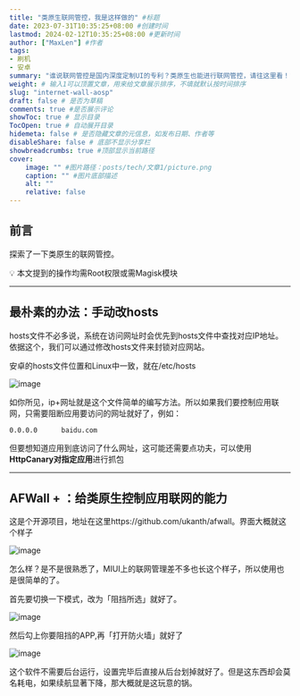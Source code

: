 ```yaml
---
title: "类原生联网管控，我是这样做的" #标题
date: 2023-07-31T10:35:25+08:00 #创建时间
lastmod: 2024-02-12T10:35:25+08:00 #更新时间
author: ["MaxLen"] #作者
tags: 
- 刷机
- 安卓
summary: "谁说联网管控是国内深度定制UI的专利？类原生也能进行联网管控，请往这里看！" #描述
weight: # 输入1可以顶置文章，用来给文章展示排序，不填就默认按时间排序
slug: "internet-wall-aosp"
draft: false # 是否为草稿
comments: true #是否展示评论
showToc: true # 显示目录
TocOpen: true # 自动展开目录
hidemeta: false # 是否隐藏文章的元信息，如发布日期、作者等
disableShare: false # 底部不显示分享栏
showbreadcrumbs: true #顶部显示当前路径
cover:
    image: "" #图片路径：posts/tech/文章1/picture.png
    caption: "" #图片底部描述
    alt: ""
    relative: false
---
```


## 前言

探索了一下类原生的联网管控。

<aside>
💡 本文提到的操作均需Root权限或需Magisk模块

</aside>

---

## 最朴素的办法：手动改hosts

hosts文件不必多说，系统在访问网址时会优先到hosts文件中查找对应IP地址。依据这个，我们可以通过修改hosts文件来封锁对应网站。

安卓的hosts文件位置和Linux中一致，就在/etc/hosts

![image](https://github.com/maxlen727/picx-images-hosting/raw/master/20240212/image.1xj5zqp3jd9.png)

如你所见，ip+网址就是这个文件简单的编写方法。所以如果我们要控制应用联网，只需要阻断应用要访问的网址就好了，例如：

```
0.0.0.0      baidu.com
```

但要想知道应用到底访问了什么网址，这可能还需要点功夫，可以使用**HttpCanary对指定应用**进行抓包

---

## AFWall + ：给类原生控制应用联网的能力

这是个开源项目，地址在这里https://github.com/ukanth/afwall。界面大概就这个样子

![image](https://github.com/maxlen727/picx-images-hosting/raw/master/20240212/image.53fb3ldnfa80.png)

怎么样？是不是很熟悉了，MIUI上的联网管理差不多也长这个样子，所以使用也是很简单的了。

首先要切换一下模式，改为「阻挡所选」就好了。

![image](https://github.com/maxlen727/picx-images-hosting/raw/master/20240212/image.548y20afjc40.webp)

然后勾上你要阻挡的APP,再「打开防火墙」就好了

![image](https://github.com/maxlen727/picx-images-hosting/raw/master/20240212/image.4k86tkivjes0.png)

这个软件不需要后台运行，设置完毕后直接从后台划掉就好了。但是这东西却会莫名耗电，如果续航显著下降，那大概就是这玩意的锅。